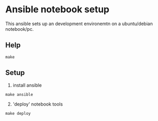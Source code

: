 
# Ansible notebook setup

This ansible sets up an development environemtn on a ubuntu/debian notebook/pc.

## Help
```
make
```

## Setup

1. install ansible
```
make ansible
```

2. 'deploy' notebook tools
```
make deploy
```
